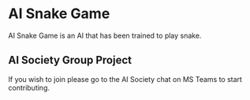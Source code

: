 # AI Snake Game

AI Snake Game is an AI that has been trained to play snake.

## AI Society Group Project

If you wish to join please go to the AI Society chat on MS Teams to start contributing.
